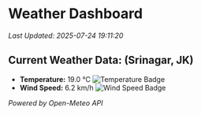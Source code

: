 
# Weather Dashboard

_Last Updated: 2025-07-24 19:11:20_

## Current Weather Data: (Srinagar, JK)
- **Temperature:** 19.0 °C ![Temperature Badge](https://img.shields.io/badge/Temperature-Low%20Temp-blue)
- **Wind Speed:** 6.2 km/h ![Wind Speed Badge](https://img.shields.io/badge/Wind%20Speed-Light%20Wind-blue)

*Powered by Open-Meteo API*
